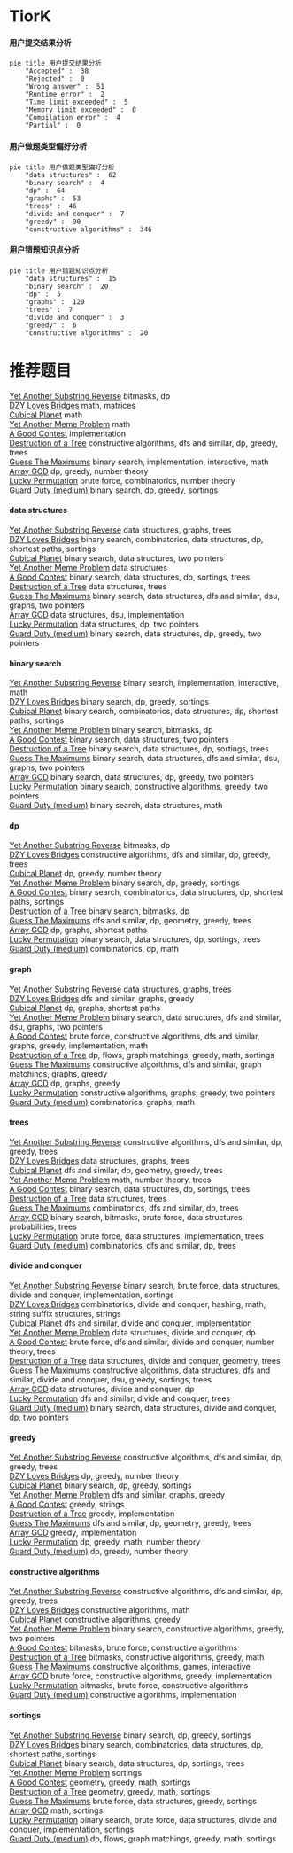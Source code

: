 # TiorK
<!-- tabs:start -->
#### **用户提交结果分析**

```mermaid
pie title 用户提交结果分析
    "Accepted" :  38
    "Rejected" :  0
    "Wrong answer" :  51
    "Runtime error" :  2
    "Time limit exceeded" :  5
    "Memory limit exceeded" :  0
    "Compilation error" :  4
    "Partial" :  0
```
#### **用户做题类型偏好分析**

```mermaid
pie title 用户做题类型偏好分析
    "data structures" :  62
    "binary search" :  4
    "dp" :  64
    "graphs" :  53
    "trees" :  46
    "divide and conquer" :  7
    "greedy" :  90
    "constructive algorithms" :  346
```
#### **用户错题知识点分析**

```mermaid
pie title 用户错题知识点分析
    "data structures" :  15
    "binary search" :  20
    "dp" :  5
    "graphs" :  120
    "trees" :  7
    "divide and conquer" :  3
    "greedy" :  6
    "constructive algorithms" :  20
```
<!-- tabs:end -->
# 推荐题目
[Yet Another Substring Reverse](http://codeforces.com/problemset/problem/1234/F)		bitmasks,
                        dp		  
[DZY Loves Bridges](http://codeforces.com/problemset/problem/446/E)		math,
                        matrices		  
[Cubical Planet](http://codeforces.com/problemset/problem/39/D)		math		  
[Yet Another Meme Problem](http://codeforces.com/problemset/problem/1288/B)		math		  
[A Good Contest](http://codeforces.com/problemset/problem/681/A)		implementation		  
[Destruction of a Tree](http://codeforces.com/problemset/problem/963/B)		constructive algorithms,
                        dfs and similar,
                        dp,
                        greedy,
                        trees		  
[Guess The Maximums](http://codeforces.com/problemset/problem/1363/D)		binary search,
                        implementation,
                        interactive,
                        math		  
[Array GCD](http://codeforces.com/problemset/problem/623/B)		dp,
                        greedy,
                        number theory		  
[Lucky Permutation](http://codeforces.com/problemset/problem/121/C)		brute force,
                        combinatorics,
                        number theory		  
[Guard Duty (medium)](http://codeforces.com/problemset/problem/958/E2)		binary search,
                        dp,
                        greedy,
                        sortings		  
<!-- tabs:start -->
#### **data structures**
[Yet Another Substring Reverse](https://codeforces.com/contest/397/problem/E)		data structures,
                        graphs,
                        trees		  
[DZY Loves Bridges](http://codeforces.com/problemset/problem/1197/E)		binary search,
                        combinatorics,
                        data structures,
                        dp,
                        shortest paths,
                        sortings		  
[Cubical Planet](http://codeforces.com/problemset/problem/1006/C)		binary search,
                        data structures,
                        two pointers		  
[Yet Another Meme Problem](http://codeforces.com/problemset/problem/961/E)		data structures		  
[A Good Contest](http://codeforces.com/problemset/problem/474/E)		binary search,
                        data structures,
                        dp,
                        sortings,
                        trees		  
[Destruction of a Tree](http://codeforces.com/problemset/problem/1076/E)		data structures,
                        trees		  
[Guess The Maximums](http://codeforces.com/problemset/problem/901/C)		binary search,
                        data structures,
                        dfs and similar,
                        dsu,
                        graphs,
                        two pointers		  
[Array GCD](https://codeforces.com/contest/1293/problem/C)		data structures,
                        dsu,
                        implementation		  
[Lucky Permutation](http://codeforces.com/problemset/problem/519/D)		data structures,
                        dp,
                        two pointers		  
[Guard Duty (medium)](http://codeforces.com/problemset/problem/1492/C)		binary search,
                        data structures,
                        dp,
                        greedy,
                        two pointers		  
#### **binary search**
[Yet Another Substring Reverse](http://codeforces.com/problemset/problem/1363/D)		binary search,
                        implementation,
                        interactive,
                        math		  
[DZY Loves Bridges](http://codeforces.com/problemset/problem/958/E2)		binary search,
                        dp,
                        greedy,
                        sortings		  
[Cubical Planet](http://codeforces.com/problemset/problem/1197/E)		binary search,
                        combinatorics,
                        data structures,
                        dp,
                        shortest paths,
                        sortings		  
[Yet Another Meme Problem](http://codeforces.com/problemset/problem/1288/D)		binary search,
                        bitmasks,
                        dp		  
[A Good Contest](http://codeforces.com/problemset/problem/1006/C)		binary search,
                        data structures,
                        two pointers		  
[Destruction of a Tree](http://codeforces.com/problemset/problem/474/E)		binary search,
                        data structures,
                        dp,
                        sortings,
                        trees		  
[Guess The Maximums](http://codeforces.com/problemset/problem/901/C)		binary search,
                        data structures,
                        dfs and similar,
                        dsu,
                        graphs,
                        two pointers		  
[Array GCD](http://codeforces.com/problemset/problem/1492/C)		binary search,
                        data structures,
                        dp,
                        greedy,
                        two pointers		  
[Lucky Permutation](http://codeforces.com/problemset/problem/1463/D)		binary search,
                        constructive algorithms,
                        greedy,
                        two pointers		  
[Guard Duty (medium)](http://codeforces.com/problemset/problem/1490/G)		binary search,
                        data structures,
                        math		  
#### **dp**
[Yet Another Substring Reverse](http://codeforces.com/problemset/problem/1234/F)		bitmasks,
                        dp		  
[DZY Loves Bridges](http://codeforces.com/problemset/problem/963/B)		constructive algorithms,
                        dfs and similar,
                        dp,
                        greedy,
                        trees		  
[Cubical Planet](http://codeforces.com/problemset/problem/623/B)		dp,
                        greedy,
                        number theory		  
[Yet Another Meme Problem](http://codeforces.com/problemset/problem/958/E2)		binary search,
                        dp,
                        greedy,
                        sortings		  
[A Good Contest](http://codeforces.com/problemset/problem/1197/E)		binary search,
                        combinatorics,
                        data structures,
                        dp,
                        shortest paths,
                        sortings		  
[Destruction of a Tree](http://codeforces.com/problemset/problem/1288/D)		binary search,
                        bitmasks,
                        dp		  
[Guess The Maximums](http://codeforces.com/problemset/problem/814/D)		dfs and similar,
                        dp,
                        geometry,
                        greedy,
                        trees		  
[Array GCD](http://codeforces.com/problemset/problem/295/B)		dp,
                        graphs,
                        shortest paths		  
[Lucky Permutation](http://codeforces.com/problemset/problem/474/E)		binary search,
                        data structures,
                        dp,
                        sortings,
                        trees		  
[Guard Duty (medium)](http://codeforces.com/problemset/problem/869/C)		combinatorics,
                        dp,
                        math		  
#### **graph**
[Yet Another Substring Reverse](https://codeforces.com/contest/397/problem/E)		data structures,
                        graphs,
                        trees		  
[DZY Loves Bridges](http://codeforces.com/problemset/problem/240/E)		dfs and similar,
                        graphs,
                        greedy		  
[Cubical Planet](http://codeforces.com/problemset/problem/295/B)		dp,
                        graphs,
                        shortest paths		  
[Yet Another Meme Problem](http://codeforces.com/problemset/problem/901/C)		binary search,
                        data structures,
                        dfs and similar,
                        dsu,
                        graphs,
                        two pointers		  
[A Good Contest](http://codeforces.com/problemset/problem/1487/C)		brute force,
                        constructive algorithms,
                        dfs and similar,
                        graphs,
                        greedy,
                        implementation,
                        math		  
[Destruction of a Tree](http://codeforces.com/problemset/problem/1437/C)		dp,
                        flows,
                        graph matchings,
                        greedy,
                        math,
                        sortings		  
[Guess The Maximums](http://codeforces.com/problemset/problem/1470/D)		constructive algorithms,
                        dfs and similar,
                        graph matchings,
                        graphs,
                        greedy		  
[Array GCD](http://codeforces.com/problemset/problem/1476/C)		dp,
                        graphs,
                        greedy		  
[Lucky Permutation](http://codeforces.com/problemset/problem/1304/D)		constructive algorithms,
                        graphs,
                        greedy,
                        two pointers		  
[Guard Duty (medium)](http://codeforces.com/problemset/problem/1475/C)		combinatorics,
                        graphs,
                        math		  
#### **trees**
[Yet Another Substring Reverse](http://codeforces.com/problemset/problem/963/B)		constructive algorithms,
                        dfs and similar,
                        dp,
                        greedy,
                        trees		  
[DZY Loves Bridges](https://codeforces.com/contest/397/problem/E)		data structures,
                        graphs,
                        trees		  
[Cubical Planet](http://codeforces.com/problemset/problem/814/D)		dfs and similar,
                        dp,
                        geometry,
                        greedy,
                        trees		  
[Yet Another Meme Problem](https://codeforces.com/contest/1229/problem/B)		math,
                        number theory,
                        trees		  
[A Good Contest](http://codeforces.com/problemset/problem/474/E)		binary search,
                        data structures,
                        dp,
                        sortings,
                        trees		  
[Destruction of a Tree](http://codeforces.com/problemset/problem/1076/E)		data structures,
                        trees		  
[Guess The Maximums](http://codeforces.com/problemset/problem/1172/B)		combinatorics,
                        dfs and similar,
                        dp,
                        trees		  
[Array GCD](http://codeforces.com/problemset/problem/1479/D)		binary search,
                        bitmasks,
                        brute force,
                        data structures,
                        probabilities,
                        trees		  
[Lucky Permutation](http://codeforces.com/problemset/problem/1511/C)		brute force,
                        data structures,
                        implementation,
                        trees		  
[Guard Duty (medium)](http://codeforces.com/problemset/problem/1499/F)		combinatorics,
                        dfs and similar,
                        dp,
                        trees		  
#### **divide and conquer**
[Yet Another Substring Reverse](http://codeforces.com/problemset/problem/1461/D)		binary search,
                        brute force,
                        data structures,
                        divide and conquer,
                        implementation,
                        sortings		  
[DZY Loves Bridges](http://codeforces.com/problemset/problem/1466/G)		combinatorics,
                        divide and conquer,
                        hashing,
                        math,
                        string suffix structures,
                        strings		  
[Cubical Planet](http://codeforces.com/problemset/problem/1490/D)		dfs and similar,
                        divide and conquer,
                        implementation		  
[Yet Another Meme Problem](https://codeforces.com/contest/1483/problem/C)		data structures,
                        divide and conquer,
                        dp		  
[A Good Contest](http://codeforces.com/problemset/problem/1491/E)		brute force,
                        dfs and similar,
                        divide and conquer,
                        number theory,
                        trees		  
[Destruction of a Tree](http://codeforces.com/problemset/problem/1303/G)		data structures,
                        divide and conquer,
                        geometry,
                        trees		  
[Guess The Maximums](http://codeforces.com/problemset/problem/1494/D)		constructive algorithms,
                        data structures,
                        dfs and similar,
                        divide and conquer,
                        dsu,
                        greedy,
                        sortings,
                        trees		  
[Array GCD](http://codeforces.com/problemset/problem/1482/E)		data structures,
                        divide and conquer,
                        dp		  
[Lucky Permutation](http://codeforces.com/problemset/problem/566/C)		dfs and similar,
                        divide and conquer,
                        trees		  
[Guard Duty (medium)](http://codeforces.com/problemset/problem/1428/F)		binary search,
                        data structures,
                        divide and conquer,
                        dp,
                        two pointers		  
#### **greedy**
[Yet Another Substring Reverse](http://codeforces.com/problemset/problem/963/B)		constructive algorithms,
                        dfs and similar,
                        dp,
                        greedy,
                        trees		  
[DZY Loves Bridges](http://codeforces.com/problemset/problem/623/B)		dp,
                        greedy,
                        number theory		  
[Cubical Planet](http://codeforces.com/problemset/problem/958/E2)		binary search,
                        dp,
                        greedy,
                        sortings		  
[Yet Another Meme Problem](http://codeforces.com/problemset/problem/240/E)		dfs and similar,
                        graphs,
                        greedy		  
[A Good Contest](http://codeforces.com/problemset/problem/91/A)		greedy,
                        strings		  
[Destruction of a Tree](http://codeforces.com/problemset/problem/1150/A)		greedy,
                        implementation		  
[Guess The Maximums](http://codeforces.com/problemset/problem/814/D)		dfs and similar,
                        dp,
                        geometry,
                        greedy,
                        trees		  
[Array GCD](http://codeforces.com/problemset/problem/42/A)		greedy,
                        implementation		  
[Lucky Permutation](http://codeforces.com/problemset/problem/870/C)		dp,
                        greedy,
                        math,
                        number theory		  
[Guard Duty (medium)](http://codeforces.com/problemset/problem/1005/D)		dp,
                        greedy,
                        number theory		  
#### **constructive algorithms**
[Yet Another Substring Reverse](http://codeforces.com/problemset/problem/963/B)		constructive algorithms,
                        dfs and similar,
                        dp,
                        greedy,
                        trees		  
[DZY Loves Bridges](https://codeforces.com/contest/902/problem/D)		constructive algorithms,
                        math		  
[Cubical Planet](http://codeforces.com/problemset/problem/1493/A)		constructive algorithms,
                        greedy		  
[Yet Another Meme Problem](http://codeforces.com/problemset/problem/1463/D)		binary search,
                        constructive algorithms,
                        greedy,
                        two pointers		  
[A Good Contest](https://codeforces.com/contest/1456/problem/B)		bitmasks,
                        brute force,
                        constructive algorithms		  
[Destruction of a Tree](http://codeforces.com/problemset/problem/1492/D)		bitmasks,
                        constructive algorithms,
                        greedy,
                        math		  
[Guess The Maximums](https://codeforces.com/contest/1504/problem/D)		constructive algorithms,
                        games,
                        interactive		  
[Array GCD](https://codeforces.com/contest/1483/problem/A)		brute force,
                        constructive algorithms,
                        greedy,
                        implementation		  
[Lucky Permutation](https://codeforces.com/contest/1457/problem/D)		bitmasks,
                        brute force,
                        constructive algorithms		  
[Guard Duty (medium)](http://codeforces.com/problemset/problem/1513/A)		constructive algorithms,
                        implementation		  
#### **sortings**
[Yet Another Substring Reverse](http://codeforces.com/problemset/problem/958/E2)		binary search,
                        dp,
                        greedy,
                        sortings		  
[DZY Loves Bridges](http://codeforces.com/problemset/problem/1197/E)		binary search,
                        combinatorics,
                        data structures,
                        dp,
                        shortest paths,
                        sortings		  
[Cubical Planet](http://codeforces.com/problemset/problem/474/E)		binary search,
                        data structures,
                        dp,
                        sortings,
                        trees		  
[Yet Another Meme Problem](http://codeforces.com/problemset/problem/1005/E2)		sortings		  
[A Good Contest](https://codeforces.com/contest/1496/problem/C)		geometry,
                        greedy,
                        math,
                        sortings		  
[Destruction of a Tree](http://codeforces.com/problemset/problem/1495/A)		geometry,
                        greedy,
                        math,
                        sortings		  
[Guess The Maximums](http://codeforces.com/problemset/problem/1497/A)		brute force,
                        data structures,
                        greedy,
                        sortings		  
[Array GCD](http://codeforces.com/problemset/problem/1427/A)		math,
                        sortings		  
[Lucky Permutation](http://codeforces.com/problemset/problem/1461/D)		binary search,
                        brute force,
                        data structures,
                        divide and conquer,
                        implementation,
                        sortings		  
[Guard Duty (medium)](http://codeforces.com/problemset/problem/1437/C)		dp,
                        flows,
                        graph matchings,
                        greedy,
                        math,
                        sortings		  
<!-- tabs:end -->

